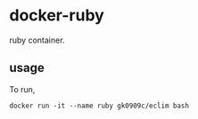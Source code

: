 # docker-ruby #
ruby container.

## usage ##
To run,
```
docker run -it --name ruby gk0909c/eclim bash
```

